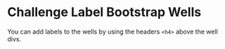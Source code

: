 # Challenge Label Bootstrap Wells

You can add labels to the wells by using the headers `<h4>` above the well divs.
